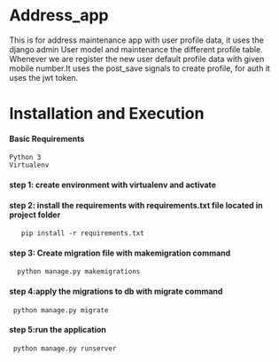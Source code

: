 # Address_app
	
This is for address maintenance app with user profile data, it uses the django admin User model and maintenance the different profile table. Whenever we are register the new user default profile data with given mobile number.It uses the post_save signals to create profile, for auth it uses the jwt token.

# Installation and Execution
#### Basic Requirements

	Python 3
	Virtualenv

#### step 1: create environment with virtualenv and activate

#### step 2: install the requirements with requirements.txt file located in project folder

       pip install -r requirements.txt
       
#### step 3: Create migration file with makemigration command

      python manage.py makemigrations

#### step 4:apply the migrations to db with migrate command
    
     python manage.py migrate
     
#### step 5:run the application

     python manage.py runserver



